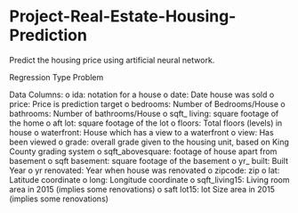 # Project-Real-Estate-Housing-Prediction
Predict the housing price using artificial neural network.

Regression Type Problem

Data Columns:
o ida: notation for a house 
o date: Date house was sold 
o price: Price is prediction target
o bedrooms: Number of Bedrooms/House 
o bathrooms: Number of bathrooms/House 
o sqft_ living: square footage of the home 
o aft lot: square footage of the lot 
o floors: Total floors (levels) in house
o waterfront: House which has a view to a waterfront 
o view: Has been viewed
o grade: overall grade given to the housing unit, based on King County grading system 
o sqft_abovesquare: footage of house apart from basement 
o sqft basement: square footage of the basement 
o yr_ built: Built Year
o yr renovated: Year when house was renovated
o zipcode: zip o lat: Latitude coordinate 
o long: Longitude coordinate
o sqft_living15: Living room area in 2015 (implies some renovations)
o saft lot15: lot Size area in 2015 (implies some renovations)
